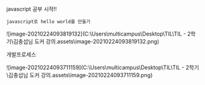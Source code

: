 javascript 공부 시작!!

```
javascript로 hello world를 만들기

```

![image-20210224093819132](C:\Users\multicampus\Desktop\TIL\TIL - 2학기\김충섭님 도커 강의.assets\image-20210224093819132.png)

개발프로세스



![image-20210224093711159](C:\Users\multicampus\Desktop\TIL\TIL - 2학기\김충섭님 도커 강의.assets\image-20210224093711159.png)